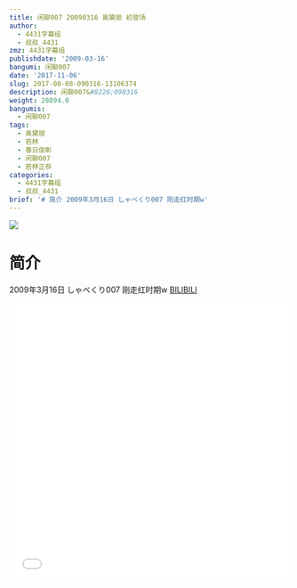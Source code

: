 ```yaml
---
title: 闲聊007 20090316 奥黛丽 初登场
author:
  - 4431字幕组
  - 叔叔_4431
zmz: 4431字幕组
publishdate: '2009-03-16'
bangumi: 闲聊007
date: '2017-11-06'
slug: 2017-08-08-090316-13106374
description: 闲聊007&#8226;090316
weight: 28894.0
bangumis:
  - 闲聊007
tags:
  - 奥黛丽
  - 若林
  - 春日俊彰
  - 闲聊007
  - 若林正恭
categories:
  - 4431字幕组
  - 叔叔_4431
brief: '# 简介 2009年3月16日 しゃべくり007 刚走红时期w'
---
```

![](https://i.imgur.com/fASmV7f.png)
# 简介  
2009年3月16日 しゃべくり007
刚走红时期w
  [BILIBILI](https://www.bilibili.com/video/av13106374/)

  <iframe src="//www.bilibili.com/blackboard/player.html?aid=13106374" width="100%" height="500" frameborder="0" allowfullscreen="allowfullscreen"></iframe>
